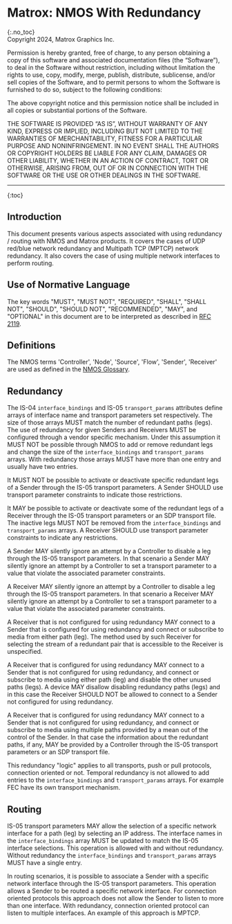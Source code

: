 # Matrox: NMOS With Redundancy
{:.no_toc}  
Copyright 2024, Matrox Graphics Inc.

Permission is hereby granted, free of charge, to any person obtaining a copy of this software and associated documentation files (the “Software”), to deal in the Software without restriction, including without limitation the rights to use, copy, modify, merge, publish, distribute, sublicense, and/or sell copies of the Software, and to permit persons to whom the Software is furnished to do so, subject to the following conditions:

The above copyright notice and this permission notice shall be included in all copies or substantial portions of the Software.

THE SOFTWARE IS PROVIDED “AS IS”, WITHOUT WARRANTY OF ANY KIND, EXPRESS OR IMPLIED, INCLUDING BUT NOT LIMITED TO THE WARRANTIES OF MERCHANTABILITY, FITNESS FOR A PARTICULAR PURPOSE AND NONINFRINGEMENT. IN NO EVENT SHALL THE AUTHORS OR COPYRIGHT HOLDERS BE LIABLE FOR ANY CLAIM, DAMAGES OR OTHER LIABILITY, WHETHER IN AN ACTION OF CONTRACT, TORT OR OTHERWISE, ARISING FROM, OUT OF OR IN CONNECTION WITH THE SOFTWARE OR THE USE OR OTHER DEALINGS IN THE SOFTWARE.
  
---
  
{:toc}

## Introduction

This document presents various aspects associated with using redundancy / routing with NMOS and Matrox products. It covers the cases of UDP red/blue network redundancy and Multipath TCP  (MPTCP) network redundancy. It also covers the case of using multiple network interfaces to perform routing.

## Use of Normative Language

The key words "MUST", "MUST NOT", "REQUIRED", "SHALL", "SHALL NOT", "SHOULD", "SHOULD NOT", "RECOMMENDED", "MAY",
and "OPTIONAL" in this document are to be interpreted as described in [RFC 2119][RFC-2119].

## Definitions

The NMOS terms 'Controller', 'Node', 'Source', 'Flow', 'Sender', 'Receiver' are used as defined in the [NMOS Glossary](https://specs.amwa.tv/nmos/main/docs/Glossary.html).

## Redundancy

The IS-04 `interface_bindings` and IS-05 `transport_params` attributes define arrays of interface name and transport parameters set respectively. The size of those arrays MUST match the number of redundant paths (legs). The use of redundancy for given Senders and Receivers MUST be configured through a vendor specific mechanism. Under this assumption it MUST NOT be possible through NMOS to add or remove redundant legs and change the size of the `interface_bindings` and `transport_params` arrays.  With redundancy those arrays MUST have more than one entry and usually have two entries.

It MUST NOT be possible to activate or deactivate specific redundant legs of a Sender through the IS-05 transport parameters. A Sender SHOULD use transport parameter constraints to indicate those restrictions.

It MAY be possible to activate or deactivate some of the redundant legs of a Receiver through the IS-05 transport parameters or an SDP transport file. The inactive legs MUST NOT be removed from the `interface_bindings` and `transport_params` arrays. A Receiver SHOULD use transport parameter constraints to indicate any restrictions.

A Sender MAY silently ignore an attempt by a Controller to disable a leg through the IS-05 transport parameters. In that scenario a Sender MAY silently ignore an attempt by a Controller to set a transport parameter to a value that violate the associated parameter constraints.

A Receiver MAY silently ignore an attempt by a Controller to disable a leg through the IS-05 transport parameters. In that scenario a Receiver MAY silently ignore an attempt by a Controller to set a transport parameter to a value that violate the associated parameter constraints.

A Receiver that is not configured for using redundancy MAY connect to a Sender that is configured for using redundancy and connect or subscribe to media from either path (leg). The method used by such Receiver for selecting the stream of a redundant pair that is accessible to the Receiver is unspecified.

A Receiver that is configured for using redundancy MAY connect to a Sender that is not configured for using redundancy, and connect or subscribe to media using either path (leg) and disable the other unused paths (legs). A device MAY disallow disabling redundancy paths (legs) and in this case the Receiver SHOULD NOT be allowed to connect to a Sender not configured for using redundancy.

A Receiver that is configured for using redundancy MAY connect to a Sender that is not configured for using redundancy, and connect or subscribe to media using multiple paths provided by a mean out of the control of the Sender. In that case the information about the redundant paths, if any, MAY be provided by a Controller through the IS-05 transport parameters or an SDP transport file.

This redundancy "logic" applies to all transports, push or pull protocols, connection oriented or not. Temporal redundancy is not allowed to add entries to the `interface_bindings` and `transport_params` arrays. For example FEC have its own transport mechanism.

## Routing

IS-05 transport parameters MAY allow the selection of a specific network interface for a path (leg) by selecting an IP address. The interface names in the `interface_bindings` array MUST be updated to match the IS-05 interface selections. This operation is allowed with and without redundancy. Without redundancy the `interface_bindings` and `transport_params` arrays MUST have a single entry.

In routing scenarios, it is possible to associate a Sender with a specific network interface through the IS-05 transport parameters. This operation allows a Sender to be routed a specific network interface. For connection oriented protocols this approach does not allow the Sender to listen to more than one interface. With redundancy, connection oriented protocol can listen to multiple interfaces. An example of this approach is MPTCP.


[RFC-2119]: https://tools.ietf.org/html/rfc2119 "Key words for use in RFCs"
[IS-04]: https://specs.amwa.tv/is-04/ "AMWA IS-04 NMOS Discovery and Registration Specification"
[IS-05]: https://specs.amwa.tv/is-05/ "AMWA IS-05 NMOS Device Connection Management Specification"
[NMOS Parameter Registers]: https://specs.amwa.tv/nmos-parameter-registers/ "Common parameter values for AMWA NMOS Specifications"
